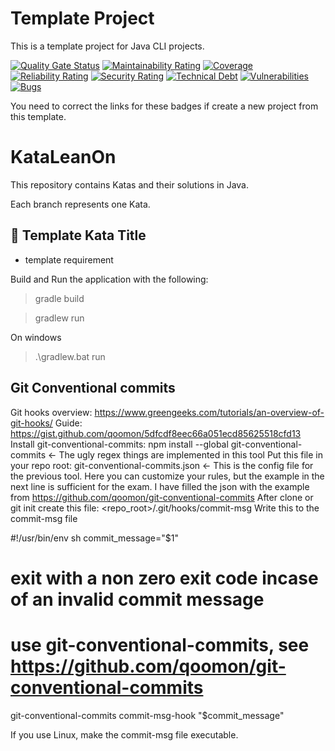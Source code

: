 # Template Project
This is a template project for Java CLI projects.

[![Quality Gate Status](https://sonarcloud.io/api/project_badges/measure?project=fhery021_cli-template&metric=alert_status)](https://sonarcloud.io/summary/new_code?id=fhery021_cli-template)
[![Maintainability Rating](https://sonarcloud.io/api/project_badges/measure?project=fhery021_cli-template&metric=sqale_rating)](https://sonarcloud.io/summary/new_code?id=fhery021_cli-template)
[![Coverage](https://sonarcloud.io/api/project_badges/measure?project=fhery021_cli-template&metric=coverage)](https://sonarcloud.io/summary/new_code?id=fhery021_cli-template)
[![Reliability Rating](https://sonarcloud.io/api/project_badges/measure?project=fhery021_cli-template&metric=reliability_rating)](https://sonarcloud.io/summary/new_code?id=fhery021_cli-template)
[![Security Rating](https://sonarcloud.io/api/project_badges/measure?project=fhery021_cli-template&metric=security_rating)](https://sonarcloud.io/summary/new_code?id=fhery021_cli-template)
[![Technical Debt](https://sonarcloud.io/api/project_badges/measure?project=fhery021_cli-template&metric=sqale_index)](https://sonarcloud.io/summary/new_code?id=fhery021_cli-template)
[![Vulnerabilities](https://sonarcloud.io/api/project_badges/measure?project=fhery021_cli-template&metric=vulnerabilities)](https://sonarcloud.io/summary/new_code?id=fhery021_cli-template)
[![Bugs](https://sonarcloud.io/api/project_badges/measure?project=fhery021_cli-template&metric=bugs)](https://sonarcloud.io/summary/new_code?id=fhery021_cli-template)

You need to correct the links for these badges if create a new project from this template.

# KataLeanOn 
This repository contains Katas and their solutions in Java.

Each branch represents one Kata.

## 🥋 Template Kata Title 

- template requirement

Build and Run the application with the following:
> gradle build

> gradlew run

On windows
> .\gradlew.bat run

## Git Conventional commits

Git hooks overview: https://www.greengeeks.com/tutorials/an-overview-of-git-hooks/
Guide: https://gist.github.com/qoomon/5dfcdf8eec66a051ecd85625518cfd13
Install git-conventional-commits: npm install --global git-conventional-commits <- The ugly regex things are implemented in this tool
Put this file in your repo root: git-conventional-commits.json  <- This is the config file for the previous tool. Here you can customize your rules, but the example in the next line is sufficient for the exam.
I have filled the json with the example from https://github.com/qoomon/git-conventional-commits
After clone or git init create this file: <repo_root>/.git/hooks/commit-msg
Write this to the commit-msg file

#!/usr/bin/env sh
commit_message="$1"
# exit with a non zero exit code incase of an invalid commit message

# use git-conventional-commits, see https://github.com/qoomon/git-conventional-commits
git-conventional-commits commit-msg-hook "$commit_message"


If you use Linux, make the commit-msg file executable.
